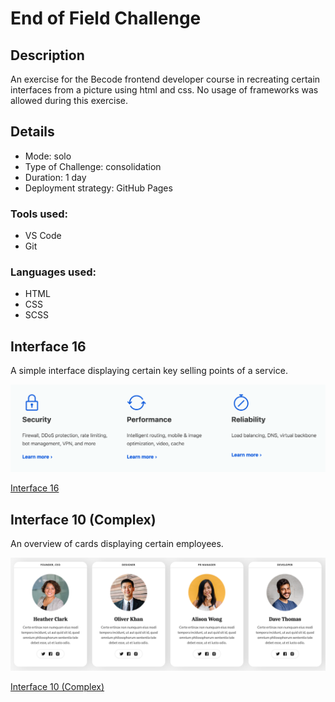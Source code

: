 # End of Field Challenge

## Description
An exercise for the Becode frontend developer course in recreating certain interfaces from a picture
using html and css.
No usage of frameworks was allowed during this exercise.

## Details
 - Mode: solo
 - Type of Challenge: consolidation
 - Duration: 1 day
 - Deployment strategy: GitHub Pages

### Tools used:
- VS Code
- Git

### Languages used:
 - HTML
 - CSS
 - SCSS
  

## Interface 16
A simple interface displaying certain key selling points of a service.

<img src="./mockups/interface.16.png" alt="drawing" width="600"/>

[Interface 16](https://renv123.github.io/end-of-field-challenge/interface-16/index.html)

## Interface 10 (Complex)
An overview of cards displaying certain employees.

<img src="./mockups/complex.10.png" alt="drawing" width="600"/>

[Interface 10 (Complex)](https://renv123.github.io/end-of-field-challenge/interface-complex-10/index.html)